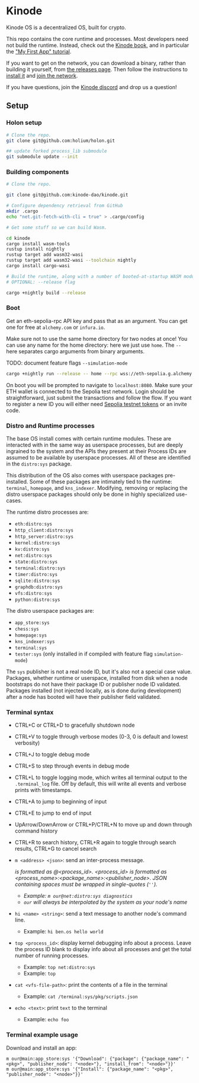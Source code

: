 # Kinode

Kinode OS is a decentralized OS, built for crypto.

This repo contains the core runtime and processes.
Most developers need not build the runtime.
Instead, check out the [Kinode book](https://book.kinode.org/), and in particular the ["My First App" tutorial](https://book.kinode.org/my_first_app/chapter_1.html).

If you want to get on the network, you can download a binary, rather than building it yourself, from [the releases page](https://github.com/kinode-dao/kinode/tags).
Then follow the instructions to [install it](https://book.kinode.org/install.html) and [join the network](https://book.kinode.org/login.html).

If you have questions, join the [Kinode discord](https://discord.gg/TCgdca5Bjt) and drop us a question!

## Setup

### Holon setup

```zsh
# Clone the repo.
git clone git@github.com:holium/holon.git

## update forked process_lib submodule
git submodule update --init
```

### Building components

```bash
# Clone the repo.

git clone git@github.com:kinode-dao/kinode.git

# Configure dependency retrieval from GitHub
mkdir .cargo
echo "net.git-fetch-with-cli = true" > .cargo/config

# Get some stuff so we can build Wasm.

cd kinode
cargo install wasm-tools
rustup install nightly
rustup target add wasm32-wasi
rustup target add wasm32-wasi --toolchain nightly
cargo install cargo-wasi

# Build the runtime, along with a number of booted-at-startup WASM modules including terminal and key_value
# OPTIONAL: --release flag

cargo +nightly build --release
```

### Boot
Get an eth-sepolia-rpc API key and pass that as an argument. You can get one for free at `alchemy.com` or `infura.io`.

Make sure not to use the same home directory for two nodes at once! You can use any name for the home directory: here we just use `home`. The `--` here separates cargo arguments from binary arguments.

TODO: document feature flags `--simulation-mode`
```bash
cargo +nightly run --release -- home --rpc wss://eth-sepolia.g.alchemy.com/v2/<your-api-key> --tesnet
```

On boot you will be prompted to navigate to `localhost:8080`. Make sure your ETH wallet is connected to the Sepolia test network. Login should be straightforward, just submit the transactions and follow the flow. If you want to register a new ID you will either need [Sepolia testnet tokens](https://www.infura.io/faucet/sepolia) or an invite code.

### Distro and Runtime processes

The base OS install comes with certain runtime modules. These are interacted with in the same way as userspace processes, but are deeply ingrained to the system and the APIs they present at their Process IDs are assumed to be available by userspace processes. All of these are identified in the `distro:sys` package.

This distribution of the OS also comes with userspace packages pre-installed. Some of these packages are intimately tied to the runtime: `terminal`, `homepage`, and `kns_indexer`. Modifying, removing or replacing the distro userspace packages should only be done in highly specialized use-cases.

The runtime distro processes are:

- `eth:distro:sys`
- `http_client:distro:sys`
- `http_server:distro:sys`
- `kernel:distro:sys`
- `kv:distro:sys`
- `net:distro:sys`
- `state:distro:sys`
- `terminal:distro:sys`
- `timer:distro:sys`
- `sqlite:distro:sys`
- `graphdb:distro:sys`
- `vfs:distro:sys`
- `python:distro:sys`

The distro userspace packages are:

- `app_store:sys`
- `chess:sys`
- `homepage:sys`
- `kns_indexer:sys`
- `terminal:sys`
- `tester:sys` (only installed in if compiled with feature flag `simulation-mode`)

The `sys` publisher is not a real node ID, but it's also not a special case value. Packages, whether runtime or userspace, installed from disk when a node bootstraps do not have their package ID or publisher node ID validated. Packages installed (not injected locally, as is done during development) after a node has booted will have their publisher field validated.

### Terminal syntax

- CTRL+C or CTRL+D to gracefully shutdown node
- CTRL+V to toggle through verbose modes (0-3, 0 is default and lowest verbosity)

- CTRL+J to toggle debug mode
- CTRL+S to step through events in debug mode

- CTRL+L to toggle logging mode, which writes all terminal output to the `.terminal_log` file. Off by default, this will write all events and verbose prints with timestamps.

- CTRL+A to jump to beginning of input
- CTRL+E to jump to end of input
- UpArrow/DownArrow or CTRL+P/CTRL+N to move up and down through command history
- CTRL+R to search history, CTRL+R again to toggle through search results, CTRL+G to cancel search

- `m <address> <json>`: send an inter-process message. <address> is formatted as <node>@<process_id>. <process_id> is formatted as <process_name>:<package_name>:<publisher_node>. JSON containing spaces must be wrapped in single-quotes (`''`).
    - Example: `m our@net:distro:sys diagnostics`
    - `our` will always be interpolated by the system as your node's name
- `hi <name> <string>`: send a text message to another node's command line.
    - Example: `hi ben.os hello world`
- `top <process_id>`: display kernel debugging info about a process. Leave the process ID blank to display info about all processes and get the total number of running processes.
    - Example: `top net:distro:sys`
    - Example: `top`
- `cat <vfs-file-path>`: print the contents of a file in the terminal
    - Example: `cat /terminal:sys/pkg/scripts.json`
- `echo <text>`: print `text` to the terminal
    - Example: `echo foo`

### Terminal example usage

Download and install an app:
```
m our@main:app_store:sys '{"Download": {"package": {"package_name": "<pkg>", "publisher_node": "<node>"}, "install_from": "<node>"}}'
m our@main:app_store:sys '{"Install": {"package_name": "<pkg>", "publisher_node": "<node>"}}'
```
